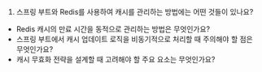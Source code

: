 
1) 스프링 부트와 Redis를 사용하여 캐시를 관리하는 방법에는 어떤 것들이 있나요?
- Redis 캐시의 만료 시간을 동적으로 관리하는 방법은 무엇인가요?
- 스프링 부트에서 캐시 업데이트 로직을 비동기적으로 처리할 때 주의해야 할 점은 무엇인가요?
- 캐시 무효화 전략을 설계할 때 고려해야 할 주요 요소는 무엇인가요?
